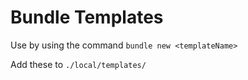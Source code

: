 # Bundle Templates

Use by using the command `bundle new <templateName>`

Add these to `./local/templates/`
